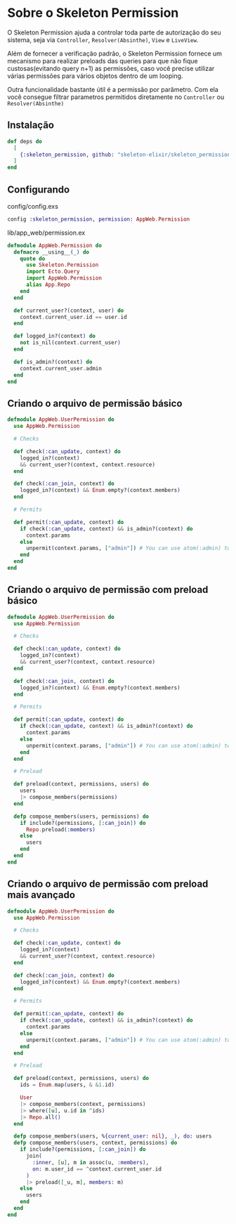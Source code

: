 # Sobre o Skeleton Permission

O Skeleton Permission ajuda a controlar toda parte de autorização do seu sistema,
seja via `Controller`, `Resolver(Absinthe)`, `View` e `LiveView`.

Além de fornecer a verificação padrão, o Skeleton Permission fornece um mecanismo para realizar
preloads das queries para que não fique custosas(evitando query n+1) as permissões, caso você precise utilizar várias
permissões para vários objetos dentro de um looping.

Outra funcionalidade bastante útil é a permissão por parâmetro. Com ela você consegue filtrar
parametros permitidos diretamente no `Controller` ou `Resolver(Absinthe)`

## Instalação

```elixir
def deps do
  [
    {:skeleton_permission, github: "skeleton-elixir/skeleton_permission"},
  ]
end
```

## Configurando

config/config.exs

```elixir
config :skeleton_permission, permission: AppWeb.Permission
```

lib/app_web/permission.ex

```elixir
defmodule AppWeb.Permission do
  defmacro __using__(_) do
    quote do
      use Skeleton.Permission
      import Ecto.Query
      import AppWeb.Permission
      alias App.Repo
    end
  end

  def current_user?(context, user) do
    context.current_user.id == user.id
  end

  def logged_in?(context) do
    not is_nil(context.current_user)
  end

  def is_admin?(context) do
    context.current_user.admin
  end
end
```

## Criando o arquivo de permissão básico

```elixir
defmodule AppWeb.UserPermission do
  use AppWeb.Permission

  # Checks

  def check(:can_update, context) do
    logged_in?(context)
    && current_user?(context, context.resource)
  end

  def check(:can_join, context) do
    logged_in?(context) && Enum.empty?(context.members)
  end

  # Permits

  def permit(:can_update, context) do
    if check(:can_update, context) && is_admin?(context) do
      context.params
    else
      unpermit(context.params, ["admin"]) # You can use atom(:admin) too
    end
  end
end
```

## Criando o arquivo de permissão com preload básico

```elixir
defmodule AppWeb.UserPermission do
  use AppWeb.Permission

  # Checks

  def check(:can_update, context) do
    logged_in?(context)
    && current_user?(context, context.resource)
  end

  def check(:can_join, context) do
    logged_in?(context) && Enum.empty?(context.members)
  end

  # Permits

  def permit(:can_update, context) do
    if check(:can_update, context) && is_admin?(context) do
      context.params
    else
      unpermit(context.params, ["admin"]) # You can use atom(:admin) too
    end
  end

  # Preload

  def preload(context, permissions, users) do
    users
    |> compose_members(permissions)
  end

  defp compose_members(users, permissions) do
    if include?(permissions, [:can_join]) do
      Repo.preload(:members)
    else
      users
    end
  end
end
```

## Criando o arquivo de permissão com preload mais avançado

```elixir
defmodule AppWeb.UserPermission do
  use AppWeb.Permission

  # Checks

  def check(:can_update, context) do
    logged_in?(context)
    && current_user?(context, context.resource)
  end

  def check(:can_join, context) do
    logged_in?(context) && Enum.empty?(context.members)
  end

  # Permits

  def permit(:can_update, context) do
    if check(:can_update, context) && is_admin?(context) do
      context.params
    else
      unpermit(context.params, ["admin"]) # You can use atom(:admin) too
    end
  end

  # Preload

  def preload(context, permissions, users) do
    ids = Enum.map(users, & &1.id)

    User
    |> compose_members(context, permissions)
    |> where([u], u.id in ^ids)
    |> Repo.all()
  end

  defp compose_members(users, %{current_user: nil}, _), do: users
  defp compose_members(users, context, permissions) do
    if include?(permissions, [:can_join]) do
      join(
        :inner, [u], m in assoc(u, :members),
        on: m.user_id == ^context.current_user.id
      )
      |> preload([_u, m], members: m)
    else
      users
    end
  end
end
```
